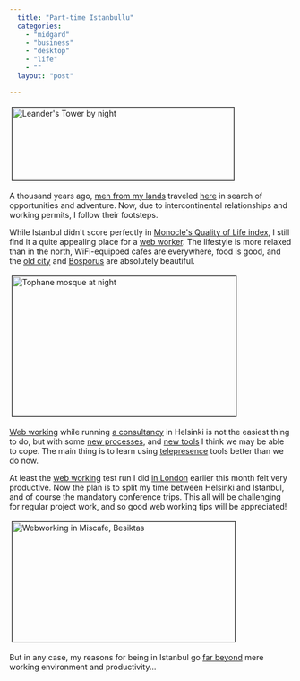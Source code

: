 ```yaml
---
  title: "Part-time Istanbullu"
  categories: 
    - "midgard"
    - "business"
    - "desktop"
    - "life"
    - ""
  layout: "post"

---
```

<p>
<a href="http://bergie.iki.fi/midcom-serveattachmentguid-412d06be737511ddb15dd308be3dc052c052/leanders_tower_by_night.JPG"><img src="http://bergie.iki.fi/midcom-serveattachmentguid-4321c7fc737511dd96079fb9403f8b3f8b3f/leanders_tower_by_night-tm.jpg" height="130" width="396" border="1" hspace="4" vspace="4" alt="Leander's Tower by night" title="Leander's Tower by night" /></a>
</p><p>
A thousand years ago, <a href="http://en.wikipedia.org/wiki/Varangians#Varangian_Guard">men from my lands</a> traveled <a href="http://en.wikipedia.org/wiki/Istanbul">here</a> in search of opportunities and adventure. Now, due to intercontinental relationships and working permits, I follow their footsteps.
</p><p>
While Istanbul didn't score perfectly in <a href="http://bergie.iki.fi/blog/quality_of_life-helsinki_gets_good_score.html">Monocle's Quality of Life index</a>, I still find it a quite appealing place for a <a href="http://webworkerdaily.com/2006/09/04/going-bedouin/">web worker</a>. The lifestyle is more relaxed than in the north, WiFi-equipped cafes are everywhere, food is good, and the <a href="http://en.wikipedia.org/wiki/Sultanahmet">old city</a> and <a href="http://en.wikipedia.org/wiki/Bosporus">Bosporus</a> are absolutely beautiful.
</p><p>
<a href="http://bergie.iki.fi/midcom-serveattachmentguid-2b87a904737511dd96079fb9403f8b3f8b3f/tophane_mosque_at_night.JPG"><img src="http://bergie.iki.fi/midcom-serveattachmentguid-2def6bc8737511dd8f73eb1418da2fa02fa0/tophane_mosque_at_night-tm.jpg" height="250" width="400" border="1" hspace="4" vspace="4" alt="Tophane mosque at night" title="Tophane mosque at night" /></a>
</p><p>
<a href="http://webworkerdaily.com/2006/09/04/bedouins-are-everywhere/">Web working</a> while running <a href="http://nemein.com/">a consultancy</a> in Helsinki is not the easiest thing to do, but with some <a href="http://bergie.iki.fi/blog/scrum_in_management_of_a_small_software_consultancy.html">new processes</a>, and <a href="http://bergie.iki.fi/blog/ididwork-com-simple_workstreaming_solution.html">new tools</a> I think we may be able to cope. The main thing is to learn using <a href="http://en.wikipedia.org/wiki/Telepresence">telepresence</a> tools better than we do now. 
</p><p>
At least the <a href="http://webworkerdaily.com/2006/09/10/a-soloists-workflow/">web working</a> test run I did <a href="http://bergie.iki.fi/travels/london-united_kingdom/">in London</a> earlier this month felt very productive. Now the plan is to split my time between Helsinki and Istanbul, and of course the mandatory conference trips. This all will be challenging for regular project work, and so good web working tips will be appreciated!
</p><p>
<a href="http://bergie.iki.fi/midcom-serveattachmentguid-6e3e16b6737511ddac53e1a7911ae038e038/bergie_webworking_in_miscafe.JPG"><img src="http://bergie.iki.fi/midcom-serveattachmentguid-702f97ce737511dd9a233def452ef55bf55b/bergie_webworking_in_miscafe-tm.jpg" height="214" width="398" border="1" hspace="4" vspace="4" alt="Webworking in Miscafe, Besiktas" title="Webworking in Miscafe, Besiktas" /></a>
</p><p>
But in any case, my reasons for being in Istanbul go <a href="http://flickr.com/photos/bergie/2708683090/in/set-72157606406011464/">far beyond</a> mere working environment and productivity...
</p>
